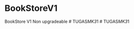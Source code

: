 # BookStoreV1
BookStore V1 Non upgradeable
#   T U G A S _ M K 3 _ 1  
 #   T U G A S _ M K 3 _ 1  
 